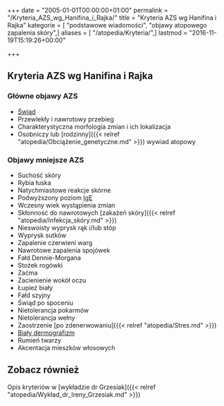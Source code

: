 +++
date = "2005-01-01T00:00:00+01:00"
permalink = "/Kryteria_AZS_wg_Hanifina_i_Rajka/"
title = "Kryteria AZS wg Hanifina i Rajka"
kategorie = [ "podstawowe wiadomości", "objawy atopowego zapalenia skóry",]
aliases = [ "/atopedia/Kryteria/",]
lastmod = "2016-11-19T15:19:26+00:00"

+++

Kryteria AZS wg Hanifina i Rajka
--------------------------------

### Główne objawy AZS

-   [Świąd](/atopedia/Świąd)
-   Przewlekły i nawrotowy przebieg
-   Charakterystyczna morfologia zmian i ich lokalizacja
-   Osobniczy lub [rodzinny]({{< relref "atopedia/Obciążenie_genetyczne.md" >}}) wywiad atopowy

### Objawy mniejsze AZS

-   Suchość skóry
-   Rybia łuska
-   Natychmiastowe reakcje skórne
-   Podwyższony poziom [IgE](/atopedia/IgE)
-   Wczesny wiek wystąpienia zmian
-   Skłonność do nawrotowych [zakażeń skóry]({{< relref "atopedia/Infekcja_skóry.md" >}})
-   Nieswoisty wyprysk rąk i/lub stóp
-   Wyprysk sutków
-   Zapalenie czerwieni warg
-   Nawrotowe zapalenia spojówek
-   Fałd Dennie-Morgana
-   Stożek rogówki
-   Zaćma
-   Zacienienie wokół oczu
-   Łupież biały
-   Fałd szyjny
-   Świąd po spoceniu
-   Nietolerancja pokarmów
-   Nietolerancja wełny
-   Zaostrzenie [po zdenerwowaniu]({{< relref "atopedia/Stres.md" >}})
-   [Biały dermografizm](/atopedia/Biały_dermografizm)
-   Rumień twarzy
-   Akcentacja mieszków włosowych

Zobacz również
--------------

Opis kryteriów w [wykładzie dr Grzesiak]({{< relref "atopedia/Wykład_dr_Ireny_Grzesiak.md" >}})
